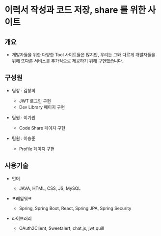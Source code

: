 # 이력서 작성과 코드 저장, share 를 위한 사이트

## 개요
 - 개발자들을 위한 다양한 Tool 사이트들은 많지만, 우리는 그와 다르게 개발자들을 위해 또다른 서비스를 추가적으로 제공하기 위해 구현했습니다.

## 구성원
 - 팀장 : 김창희
   - JWT 로그인 구현
   - Dev Library 페이지 구현

- 팀원 : 이기원
  - Code Share 페이지 구현

- 팀원 : 이승준
  - Profile 페이지 구현


## 사용기술
 - 언어
   - JAVA, HTML, CSS, JS, MySQL

 - 프레임워크
   - Spring, Spring Boot, React, Spring JPA, Spring Security 

 - 라이브러리
   - OAuth2Client, Sweetalert, chat.js, jwt,quill 

